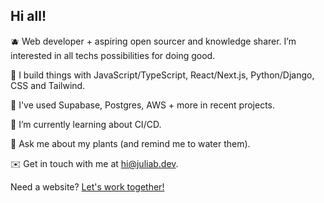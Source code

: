 ## Hi all!

🫐 Web developer + aspiring open sourcer and knowledge sharer. I’m interested in all techs possibilities for doing good.

🍊 I build things with JavaScript/TypeScript, React/Next.js, Python/Django, CSS and Tailwind.

🥝 I've used Supabase, Postgres, AWS + more in recent projects.

🍓 I’m currently learning about CI/CD.
  
🌼 Ask me about my plants (and remind me to water them).  

✉️ Get in touch with me at <a href="mailto:hi@juliab.dev" target="_blank">hi@juliab.dev.</a>

Need a website? <a href="https://juliab.dev/work-with-me" target="_blank">Let's work together!</a>

<!-- <table>
<tr>
<td>
<img src="https://github-readme-stats-futbrc7ar-dejmedus.vercel.app/api?username=dejmedus&show_icons=true&count_private=true&hide_border=true" align="center"/>
</td>
<td>
<img src="https://github-readme-stats-futbrc7ar-dejmedus.vercel.app/api/top-langs/?username=dejmedus&hide=jupyter%20notebook" alt="Most used language graph" align="center"/>
</td>
</tr>
</table> -->


